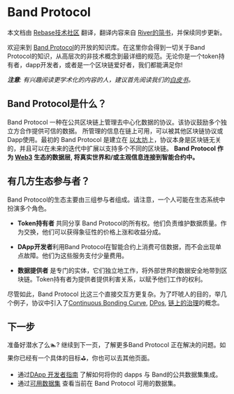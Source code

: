 # Band Protocol

本文档由 [Rebase技术社区](http://rebase.network/) 翻译，翻译内容来自 [River的简书](https://www.jianshu.com/nb/39705712)，并保续同步更新。

欢迎来到 [Band Protocol](https://bandprotocol.com)的开放的知识库。在这里你会得到一切关于Band Protocol的知识，从高层次的非技术概念到最详细的规范。无论你是一个token持有者，dapp开发者，或者是一个区块链爱好者，我们都能满足你!

_**注意**: 有兴趣阅读更学术化的内容的人，建议首先阅读我们的[白皮书](https://whitepaper.bandprotocol.com)。_

## Band Protocol是什么？

Band Protocol 一种在公共区块链上管理去中心化数据的协议。该协议鼓励多个独立方合作提供可信的数据。 所管理的信息在链上可用，可以被其他区块链协议或Dapp使用。最初的 Band Protocol 是建立在 [以太坊](https://ethereum.org)上，协议本身是区块链无关的，并且可以在未来的迭代中扩展以支持多个不同的区块链。 **Band Protocol 作为 [Web3](http://wiki.web3.foundation/en/latest/tech_stack/tech_stack_overview/) 生态的数据层, 将真实世界和/或主观信息连接到智能合约中。**

## 有几方生态参与者？

Band Protocol的生态主要由三组参与者组成。请注意，一个人可能在生态系统中扮演多个角色。

- **Token持有者** 共同分享 Band Protocol的所有权。他们负责维护数据质量。作为交换，他们可以获得象征性的价格上涨和收益分成。

- **DApp开发者**利用Band Protocol在智能合约上消费可信数据，而不会出现单点故障。他们为这些服务支付少量费用。

- **数据提供者** 是专门的实体，它们独立地工作，将外部世界的数据安全地带到区块链。Token持有者为提供者提供利害关系，以赋予他们工作的权利。

尽管如此，Band Protocol 比这三个直接交互方更复杂。为了吓唬人的目的，举几个例子，协议中引入了[Continuous Bonding Curve](https://medium.com/@simondlr/tokens-2-0-curved-token-bonding-in-curation-markets-1764a2e0bee5), [DPos](https://en.bitcoinwiki.org/wiki/DPoS), [链上的治理](https://www.investopedia.com/terms/o/onchain-governance.asp)的概念。

## 下一步

准备好潜水了么🏊? 继续到下一页，了解更多Band Protocol 正在解决的问题。如果你已经有一个具体的目标⛳️，你也可以去其他页面。

<!-- - Go to [Protocol Architecture](/band/tokens.md) to learn high-level concepts of Band Protocol. -->

- 通过[DApp 开发者指南](/devs/overview.md) 了解如何将你的 dapps 与 Band的公共数据集集成。
    <!-- - Go to [Token Holder Guide](/holders/overview.md) to learn how to participate on protocol governance and earn rewads. -->
  <!-- - Go to [Data Provider Guide](/providers/overview.md) to learn how to become a data provider and earn revenue share. -->
- 通过[可用数据集](TODO) 查看当前在 Band Protocol 可用的数据集。
